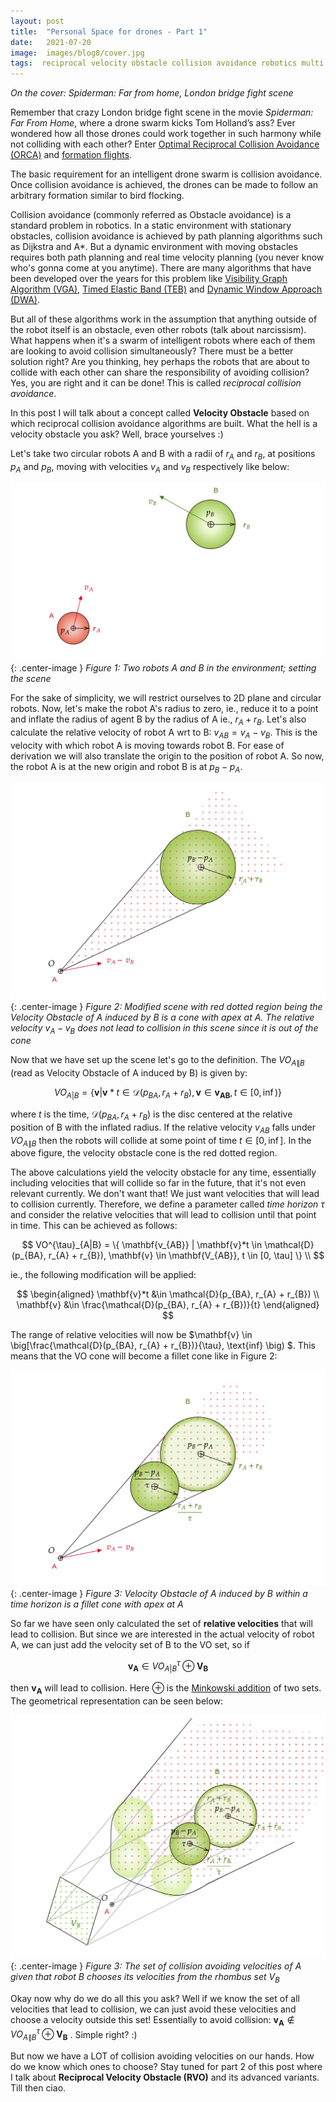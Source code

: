 ```yaml
---
layout: post
title:  "Personal Space for drones - Part 1"
date:   2021-07-20
image:  images/blog8/cover.jpg
tags:  reciprocal velocity obstacle collision avoidance robotics multi agents
---
```

*On the cover: Spiderman: Far from home, London bridge fight scene*

Remember that crazy London bridge fight scene in the movie *Spiderman: Far From Home*, where a drone swarm kicks Tom Holland’s ass? Ever wondered how all those drones could work together in such harmony while not colliding with each other? Enter [Optimal Reciprocal Collision Avoidance (ORCA)](https://gamma.cs.unc.edu/ORCA/) and [formation flights](https://ieeexplore.ieee.org/abstract/document/887447?casa_token=-ItOP78040EAAAAA:2fFJVIYZ_8FZkbQHt5LHbxZew5klkG6NOGwowfF1txTwuNmKJbeixFsh2mhxjmh-HRYTUinqPbU). 

The basic requirement for an intelligent drone swarm is collision avoidance. Once collision avoidance is achieved, the drones can be made to follow an arbitrary formation similar to bird flocking. 

Collision avoidance (commonly referred as Obstacle avoidance) is a standard problem in robotics. In a static environment with stationary obstacles, collision avoidance is achieved by path planning algorithms such as Dijkstra and A*. But a dynamic environment with moving obstacles requires both path planning and real time velocity planning (you never know who's gonna come at you anytime). There are many algorithms that have been developed over the years for this problem like [Visibility Graph Algorithm (VGA)](https://lis.csail.mit.edu/pubs/tlp/collision-free-planning-cacm.pdf), [Timed Elastic Band (TEB)](https://ieeexplore.ieee.org/abstract/document/6309484) and [Dynamic Window Approach (DWA)](https://www.ri.cmu.edu/pub_files/pub1/fox_dieter_1997_1/fox_dieter_1997_1.pdf). 

But all of these algorithms work in the assumption that anything outside of the robot itself is an obstacle, even other robots (talk about narcissism). What happens when it's a swarm of intelligent robots where each of them are looking to avoid collision simultaneously? There must be a better solution right? Are you thinking, hey perhaps the robots that are about to collide with each other can share the responsibility of avoiding collision? Yes, you are right and it can be done! This is called *reciprocal collision avoidance*. 

In this post I will talk about a concept called **Velocity Obstacle** based on which reciprocal collision avoidance algorithms are built. What the hell is a velocity obstacle you ask? Well, brace yourselves :)

Let's take two circular robots A and B with a radii of $r_A$ and $r_B$, at positions $p_A$ and $p_B$, moving with velocities $v_A$ and $v_B$ respectively like below:

![alt](/images/blog8/scene.png){: .center-image }
*Figure 1: Two robots A and B in the environment; setting the scene*

For the sake of simplicity, we will restrict ourselves to 2D plane and circular robots. Now, let's make the robot A's radius to zero, ie., reduce it to a point and inflate the radius of agent B by the radius of A ie., $r_A + r_B$. Let's also calculate the relative velocity of robot A wrt to B: $v_{AB} = v_A - v_B$. This is the velocity with which robot A is moving towards robot B. For ease of derivation we will also translate the origin to the position of robot A. So now, the robot A is at the new origin and robot B is at $p_B - p_A$. 

![alt](/images/blog8/velocity_obstacle.png){: .center-image }
*Figure 2: Modified scene with red dotted region being the Velocity Obstacle of A induced by B is a cone with apex at A. The relative velocity $v_A - v_B$ does not lead to collision in this scene since it is out of the cone*

Now that we have set up the scene let's go to the definition. The $VO_{A\|B}$ (read as Velocity Obstacle of A induced by B) is given by:

$$
VO_{A|B} = \{ \mathbf{v} | \mathbf{v}*t \in \mathcal{D}(p_{BA}, r_{A} + r_{B}), \mathbf{v} \in \mathbf{v_{AB}}, t \in [0, \inf) \}
$$

where $t$ is the time, $\mathcal{D}(p_{BA}, r_{A} + r_{B})$ is the disc centered at the relative position of B with the inflated radius. If the relative velocity $v_{AB}$ falls under $VO_{A\|B}$ then the robots will collide at some point of time $t \in [0, \inf]$. In the above figure, the velocity obstacle cone is the red dotted region.

The above calculations yield the velocity obstacle for any time, essentially including velocities that will collide so far in the future, that it's not even relevant currently. We don't want that! We just want velocities that will lead to collision currently. Therefore, we define a parameter called *time horizon* $\tau$ and consider the relative velocities that will lead to collision until that point in time. This can be achieved as follows:

$$
VO^{\tau}_{A|B} = \{ \mathbf{v_{AB}} | \mathbf{v}*t \in \mathcal{D}(p_{BA}, r_{A} + r_{B}), \mathbf{v} \in \mathbf{V_{AB}}, t \in [0, \tau] \} \\
$$

ie., the following modification will be applied:


$$
\begin{aligned}
\mathbf{v}*t &\in \mathcal{D}(p_{BA}, r_{A} + r_{B}) \\
\mathbf{v} &\in \frac{\mathcal{D}(p_{BA}, r_{A} + r_{B})}{t} 
\end{aligned}
$$

The range of relative velocities will now be $\mathbf{v} \in \big[\frac{\mathcal{D}(p_{BA}, r_{A} + r_{B})}{\tau}, \text{inf} \big) $. This means that the VO cone will become a fillet cone like in Figure 2:

![alt](/images/blog8/velocity_obstacle_tau.png){: .center-image }
*Figure 3: Velocity Obstacle of A induced by B within a time horizon is a fillet cone with apex at A*

So far we have seen only calculated the set of **relative velocities** that will lead to collision. But since we are interested in the actual velocity of robot A, we can just add the velocity set of B to the VO set, so if 

$$
\mathbf{v_{A}} \in VO^{\tau}_{A|B} \oplus \mathbf{V_{B}}
$$ 

then $\mathbf{v_A}$ will lead to collision. Here $\oplus$ is the [Minkowski addition](https://en.wikipedia.org/wiki/Minkowski_addition) of two sets. The geometrical representation can be seen below:

![alt](/images/blog8/velocity_obstacle_actual_velocity.png){: .center-image }
*Figure 3: The set of collision avoiding velocities of A given that robot B chooses its velocities from the rhombus set $V_B$*

Okay now why do we do all this you ask? Well if we know the set of all velocities that lead to collision, we can just avoid these velocities and choose a velocity outside this set! Essentially to avoid collision: $\mathbf{v_A} \notin VO^{\tau}_{A\|B} \oplus \mathbf{V_B}$ . Simple right? :)

But now we have a LOT of collision avoiding velocities on our hands. How do we know which ones to choose? Stay tuned for part 2 of this post where I talk about **Reciprocal Velocity Obstacle (RVO)** and its advanced variants. Till then ciao.